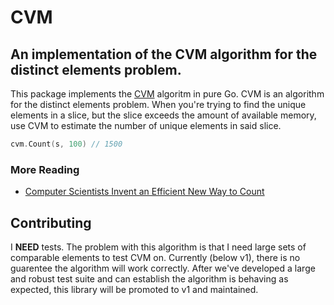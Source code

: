# CVM

## An implementation of the CVM algorithm for the distinct elements problem.

This package implements the [CVM](https://arxiv.org/abs/2301.10191) algoritm in
pure Go. CVM is an algorithm for the distinct elements problem. When you're
trying to find the unique elements in a slice, but the slice exceeds the amount
of available memory, use CVM to estimate the number of unique elements in said
slice.

```go
cvm.Count(s, 100) // 1500
```

### More Reading

- [Computer Scientists Invent an Efficient New Way to Count](https://www.quantamagazine.org/computer-scientists-invent-an-efficient-new-way-to-count-20240516/)

## Contributing

I **NEED** tests. The problem with this algorithm is that I need large sets of
comparable elements to test CVM on. Currently (below v1), there is no guarentee
the algorithm will work correctly. After we've developed a large and robust test
suite and can establish the algorithm is behaving as expected, this library will
be promoted to v1 and maintained.
